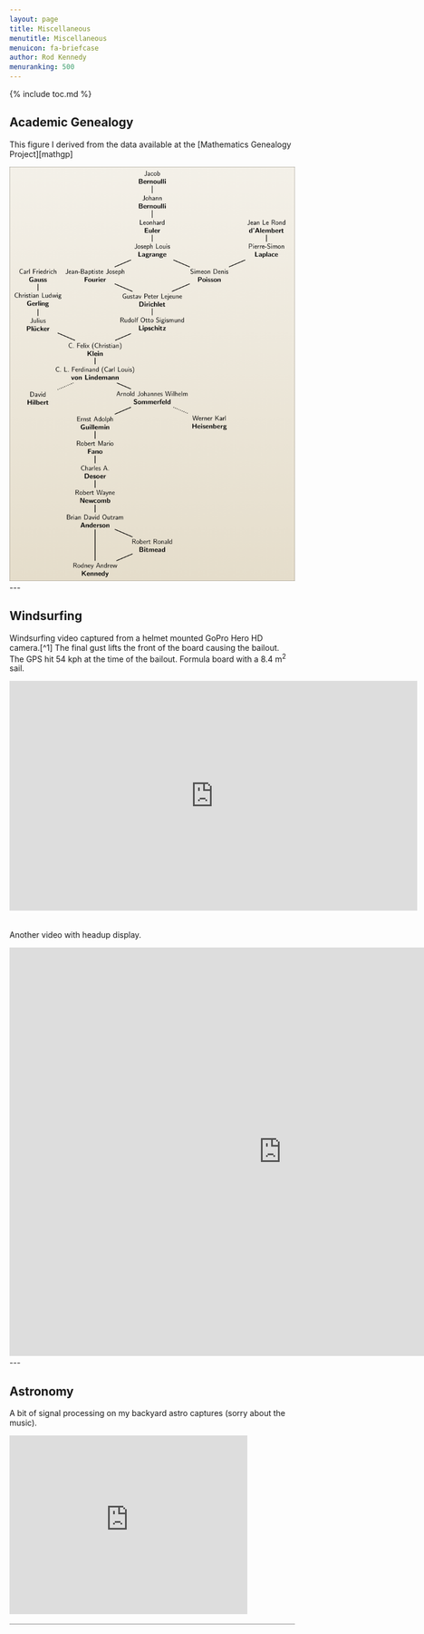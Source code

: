 ```yaml
---
layout: page
title: Miscellaneous
menutitle: Miscellaneous
menuicon: fa-briefcase
author: Rod Kennedy
menuranking: 500
---
```


{% include toc.md %}

## Academic Genealogy

This figure I derived from the data available at the [Mathematics Genealogy Project][mathgp]

<div class="wide-block" markdown="block">
<img src="images/rak-genealogy.png" style="min-width:500px; max-width:100%">
</div>
---

## Windsurfing

<p>Windsurfing video captured from a helmet mounted GoPro Hero HD camera.[^1] The final gust lifts the front of the board causing the bailout. The GPS hit 54 kph at the time of the bailout. Formula board with a 8.4 m<sup>2</sup> sail.</p>

<div class="wide-block" markdown="block">
<iframe width="720" height="405"
	src="https://www.youtube.com/embed/Zz5dUB4Ahbo?vq=hd720"
	frameborder="0" allowfullscreen>
</iframe>
</div>

<br>
<p>Another video with headup display.</p>

<div class="wide-block" markdown="block">
<iframe width="960" height="720"
	src="https://www.youtube.com/embed/WeLfJ9IB6MM"
	frameborder="0" allowfullscreen>
</iframe>
</div>
---

## Astronomy

A bit of signal processing on my backyard astro captures (sorry about the music).

<div class="wide-block" markdown="block">
<iframe width="420" height="315"
	src="https://www.youtube.com/embed/oJhM9Wg8y-k"
	frameborder="0" allowfullscreen>
</iframe>
</div>

<hr style="opacity: 0.5">

[^1]: This is dedicated to [Bobby][bobby], who is seen briefly in background at around time 0:20.
[bobby]: http://www.canberratimes.com.au/act-news/missing-windsurfers-body-found-in-lake-tuggeranong-20131224-2zvxk.html
[mathgp]: http://genealogy.math.ndsu.nodak.edu
